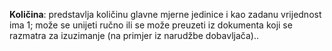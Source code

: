 **Količina**: predstavlja količinu glavne mjerne jedinice i kao zadanu vrijednost ima 1; može se unijeti ručno ili se može preuzeti iz dokumenta koji se razmatra za izuzimanje (na primjer iz narudžbe dobavljača)..